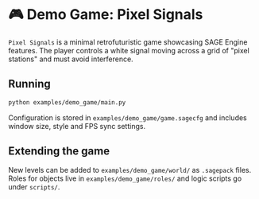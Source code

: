 # 🎮 Demo Game: Pixel Signals

`Pixel Signals` is a minimal retrofuturistic game showcasing SAGE Engine
features. The player controls a white signal moving across a grid of
"pixel stations" and must avoid interference.

## Running

```bash
python examples/demo_game/main.py
```

Configuration is stored in `examples/demo_game/game.sagecfg` and includes
window size, style and FPS sync settings.

## Extending the game

New levels can be added to `examples/demo_game/world/` as `.sagepack`
files. Roles for objects live in `examples/demo_game/roles/` and logic
scripts go under `scripts/`.
